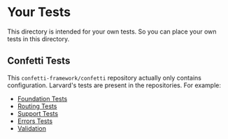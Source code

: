 # Your Tests

This directory is intended for your own tests. So you can place your own tests in this directory.

## Confetti Tests

This `confetti-framework/confetti` repository actually only contains configuration. Larvard's tests are present in the 
repositories. For example:

- [Foundation Tests](https://github.com/confetti-framework/foundation/tree/master/test)
- [Routing Tests](https://github.com/confetti-framework/routing/tree/master/test)
- [Support Tests](https://github.com/confetti-framework/support/tree/master/test)
- [Errors Tests](https://github.com/confetti-framework/errors)
- [Validation](https://github.com/confetti-framework/validation)
